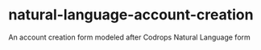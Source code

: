 natural-language-account-creation
=================================

An account creation form modeled after Codrops Natural Language form
